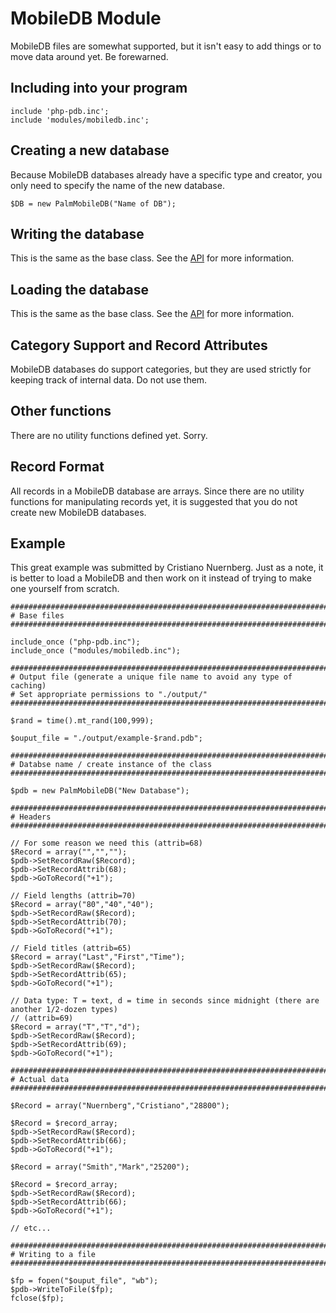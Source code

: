 MobileDB Module
===============

MobileDB files are somewhat supported, but it isn't easy to add things or to move data around yet.  Be forewarned.


Including into your program
---------------------------

    include 'php-pdb.inc';
    include 'modules/mobiledb.inc';


Creating a new database
-----------------------

Because MobileDB databases already have a specific type and creator, you only need to specify the name of the new database.

    $DB = new PalmMobileDB("Name of DB");


Writing the database
--------------------

This is the same as the base class.  See the [API] for more information.


Loading the database
--------------------

This is the same as the base class.  See the [API] for more information.


Category Support and Record Attributes
--------------------------------------

MobileDB databases do support categories, but they are used strictly for keeping track of internal data.  Do not use them.


Other functions
---------------

There are no utility functions defined yet.  Sorry.


Record Format
-------------

All records in a MobileDB database are arrays.  Since there are no utility functions for manipulating records yet, it is suggested that you do not create new MobileDB databases.


Example
-------

This great example was submitted by Cristiano Nuernberg.  Just as a note, it is better to load a MobileDB and then work on it instead of trying to make one yourself from scratch.

    #########################################################################
    # Base files
    #########################################################################

    include_once ("php-pdb.inc");
    include_once ("modules/mobiledb.inc");

    #########################################################################
    # Output file (generate a unique file name to avoid any type of caching)
    # Set appropriate permissions to "./output/"
    #########################################################################

    $rand = time().mt_rand(100,999);

    $ouput_file = "./output/example-$rand.pdb";

    #########################################################################
    # Databse name / create instance of the class
    #########################################################################

    $pdb = new PalmMobileDB("New Database");

    #########################################################################
    # Headers
    #########################################################################

    // For some reason we need this (attrib=68)
    $Record = array("","","");
    $pdb->SetRecordRaw($Record);
    $pdb->SetRecordAttrib(68);
    $pdb->GoToRecord("+1");

    // Field lengths (attrib=70)
    $Record = array("80","40","40");
    $pdb->SetRecordRaw($Record);
    $pdb->SetRecordAttrib(70);
    $pdb->GoToRecord("+1");

    // Field titles (attrib=65)
    $Record = array("Last","First","Time");
    $pdb->SetRecordRaw($Record);
    $pdb->SetRecordAttrib(65);
    $pdb->GoToRecord("+1");

    // Data type: T = text, d = time in seconds since midnight (there are
    another 1/2-dozen types)
    // (attrib=69)
    $Record = array("T","T","d");
    $pdb->SetRecordRaw($Record);
    $pdb->SetRecordAttrib(69);
    $pdb->GoToRecord("+1");

    #########################################################################
    # Actual data
    #########################################################################

    $Record = array("Nuernberg","Cristiano","28800");

    $Record = $record_array;
    $pdb->SetRecordRaw($Record);
    $pdb->SetRecordAttrib(66);
    $pdb->GoToRecord("+1");

    $Record = array("Smith","Mark","25200");

    $Record = $record_array;
    $pdb->SetRecordRaw($Record);
    $pdb->SetRecordAttrib(66);
    $pdb->GoToRecord("+1");

    // etc...

    #########################################################################
    # Writing to a file
    #########################################################################

    $fp = fopen("$ouput_file", "wb");
    $pdb->WriteToFile($fp);
    fclose($fp);

[API]: api.md
